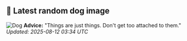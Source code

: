## 🐶 Latest random dog image
![Dog](https://images.dog.ceo/breeds/doberman/n02107142_4462.jpg)
**Advice:** "Things are just things. Don't get too attached to them."
*Updated: 2025-08-12 03:34 UTC*
